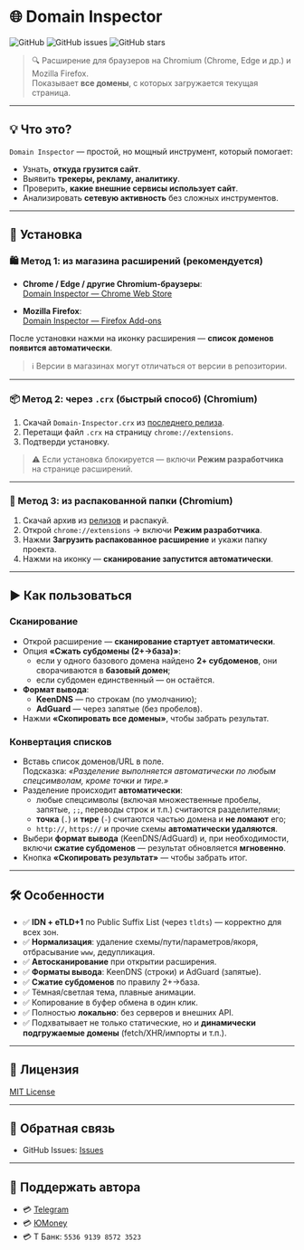 # 🌐 Domain Inspector

![GitHub](https://img.shields.io/github/license/likDanil/Domain-Inspector)
![GitHub issues](https://img.shields.io/github/issues/likDanil/Domain-Inspector)
![GitHub stars](https://img.shields.io/github/stars/likDanil/Domain-Inspector)

> 🔍 Расширение для браузеров на Chromium (Chrome, Edge и др.) и Mozilla Firefox.  
> Показывает **все домены**, с которых загружается текущая страница.

---

## 💡 Что это?

`Domain Inspector` — простой, но мощный инструмент, который помогает:

- Узнать, **откуда грузится сайт**.
- Выявить **трекеры, рекламу, аналитику**.
- Проверить, **какие внешние сервисы использует сайт**.
- Анализировать **сетевую активность** без сложных инструментов.

---

## 🚀 Установка

### 🛍️ Метод 1: из магазина расширений (рекомендуется)

- **Chrome / Edge / другие Chromium-браузеры**:  
  [Domain Inspector — Chrome Web Store](https://chromewebstore.google.com/detail/domain-inspector/eepidnajpldcmdfooaeiojhpcpaakjbf?authuser=0&hl=ru)

- **Mozilla Firefox**:  
  [Domain Inspector — Firefox Add-ons](https://addons.mozilla.org/ru/firefox/addon/domain-inspector/)

После установки нажми на иконку расширения — **список доменов появится автоматически**.

> ℹ️ Версии в магазинах могут отличаться от версии в репозитории.

---

### 📦 Метод 2: через `.crx` (быстрый способ) (Chromium)

1. Скачай `Domain-Inspector.crx` из [последнего релиза](https://github.com/likDanil/Domain-Inspector/releases).
2. Перетащи файл `.crx` на страницу `chrome://extensions`.
3. Подтверди установку.

> ⚠️ Если установка блокируется — включи **Режим разработчика** на странице расширений.

---

### 🔧 Метод 3: из распакованной папки (Chromium)

1. Скачай архив из [релизов](https://github.com/likDanil/Domain-Inspector/releases) и распакуй.
2. Открой `chrome://extensions` → включи **Режим разработчика**.
3. Нажми **Загрузить распакованное расширение** и укажи папку проекта.
4. Нажми на иконку — **сканирование запустится автоматически**.

---

## ▶️ Как пользоваться

### Сканирование
- Открой расширение — **сканирование стартует автоматически**.
- Опция **«Сжать субдомены (2+→база)»**:
  - если у одного базового домена найдено **2+ субдоменов**, они сворачиваются в **базовый домен**;
  - если субдомен единственный — он остаётся.
- **Формат вывода**:
  - **KeenDNS** — по строкам (по умолчанию);
  - **AdGuard** — через запятые (без пробелов).
- Нажми **«Скопировать все домены»**, чтобы забрать результат.

### Конвертация списков
- Вставь список доменов/URL в поле.  
  Подсказка: *«Разделение выполняется автоматически по любым спецсимволам, кроме точки и тире.»*
- Разделение происходит **автоматически**:
  - любые спецсимволы (включая множественные пробелы, запятые, `;;`, переводы строк и т.п.) считаются разделителями;
  - **точка** (`.`) и **тире** (`-`) считаются частью домена и **не ломают** его;
  - `http://`, `https://` и прочие схемы **автоматически удаляются**.
- Выбери **формат вывода** (KeenDNS/AdGuard) и, при необходимости, включи **сжатие субдоменов** — результат обновляется **мгновенно**.
- Кнопка **«Скопировать результат»** — чтобы забрать итог.

---

## 🛠 Особенности

- ✅ **IDN + eTLD+1** по Public Suffix List (через `tldts`) — корректно для всех зон.
- ✅ **Нормализация**: удаление схемы/пути/параметров/якоря, отбрасывание `www`, дедупликация.
- ✅ **Автосканирование** при открытии расширения.
- ✅ **Форматы вывода**: KeenDNS (строки) и AdGuard (запятые).
- ✅ **Сжатие субдоменов** по правилу 2+→база.
- ✅ Тёмная/светлая тема, плавные анимации.
- ✅ Копирование в буфер обмена в один клик.
- ✅ Полностью **локально**: без серверов и внешних API.
- ✅ Подхватывает не только статические, но и **динамически подгружаемые домены** (fetch/XHR/импорты и т.п.).

---

## 📝 Лицензия

[MIT License](LICENSE)

---

## 🤝 Обратная связь

- GitHub Issues: [Issues](https://github.com/likDanil/Domain-Inspector/issues)

---

## 💫 Поддержать автора

- 💳 [Telegram](https://t.me/tribute/app?startapp=dx2L)  
- 💳 [ЮMoney](https://yoomoney.ru/to/410017075141979)  
- 💳 Т Банк: `5536 9139 8572 3523`
